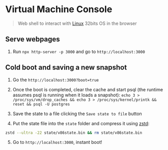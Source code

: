 
# Virtual Machine Console

> Web shell to interact with [Linux](https://www.linux.org/) 32bits OS in the browser

## Serve webpages

1. Run `npx http-server -p 3000` and go to `http://localhost:3000`

## Cold boot and saving a new snapshot

1. Go the `http://localhost:3000?boot=true`

2. Once the boot is completed, clear the cache and start psql (the runtime assumes psql is running when it loads a snapshot):
 `echo 3 > /proc/sys/vm/drop_caches && echo 3 > /proc/sys/kernel/printk && reset && psql -U postgres`

3. Save the state to a file clicking the `Save state to file` button

4. Put the state file into the `state` folder and compress it using [zstd](https://github.com/facebook/zstd):

```bash
zstd --ultra -22 state/v86state.bin && rm state/v86state.bin
```

5. Go to `http://localhost:3000`, instant boot!

